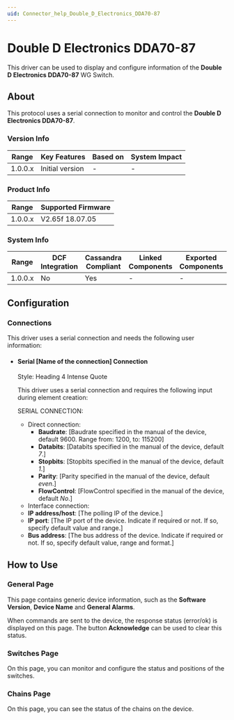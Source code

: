 ```yaml
---
uid: Connector_help_Double_D_Electronics_DDA70-87
---
```


# Double D Electronics DDA70-87

This driver can be used to display and configure information of the **Double D Electronics DDA70-87** WG Switch.

## About

This protocol uses a serial connection to monitor and control the **Double D Electronics DDA70-87**.

### Version Info

| **Range** | **Key Features** | **Based on** | **System Impact** |
|-----------|------------------|--------------|-------------------|
| 1.0.0.x   | Initial version  | \-           | \-                |

### Product Info

| **Range** | **Supported Firmware** |
|-----------|------------------------|
| 1.0.0.x   | V2.65f 18.07.05        |

### System Info

| **Range** | **DCF Integration** | **Cassandra Compliant** | **Linked Components** | **Exported Components** |
|-----------|---------------------|-------------------------|-----------------------|-------------------------|
| 1.0.0.x   | No                  | Yes                     | \-                    | \-                      |

## Configuration

### Connections

This driver uses a serial connection and needs the following user information:

- #### Serial \[Name of the connection\] Connection

  Style: Heading 4 Intense Quote

  This driver uses a serial connection and requires the following input during element creation:

  SERIAL CONNECTION:

  - Direct connection:
    - **Baudrate**: \[Baudrate specified in the manual of the device, default 9600. Range from: 1200, to: 115200\]
    - **Databits**: \[Databits specified in the manual of the device, default *7*.\]
    - **Stopbits**: \[Stopbits specified in the manual of the device, default *1*.\]
    - **Parity**: \[Parity specified in the manual of the device, default *even*.\]
    - **FlowControl**: \[FlowControl specified in the manual of the device, default *No*.\]
  - Interface connection:

  <!-- -->

  - **IP address/host**: \[The polling IP of the device.\]
  - **IP port**: \[The IP port of the device. Indicate if required or not. If so, specify default value and range.\]
  - **Bus address**: \[The bus address of the device. Indicate if required or not. If so, specify default value, range and format.\]

## How to Use

### General Page

This page contains generic device information, such as the **Software Version**, **Device Name** and **General Alarms**.

When commands are sent to the device, the response status (error/ok) is displayed on this page. The button **Acknowledge** can be used to clear this status.

### Switches Page

On this page, you can monitor and configure the status and positions of the switches.

### Chains Page

On this page, you can see the status of the chains on the device.
